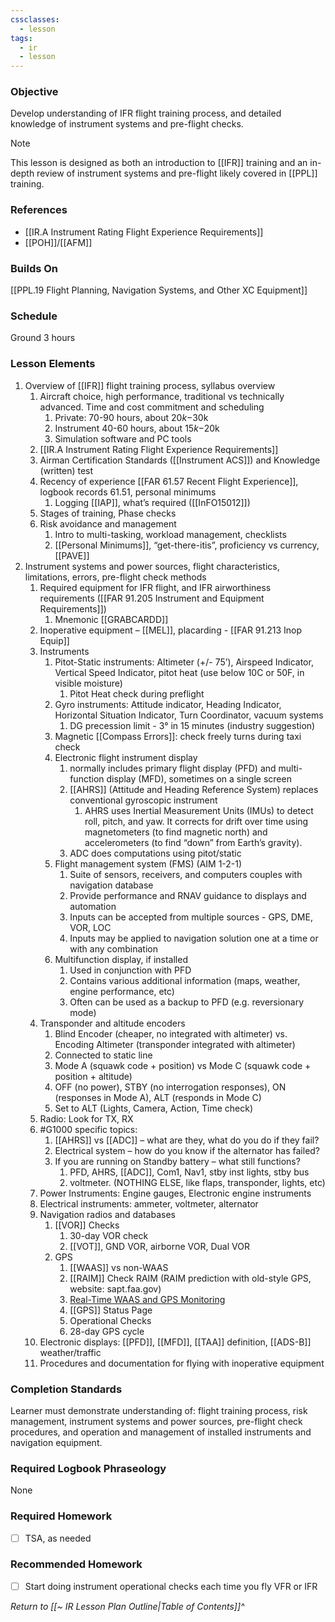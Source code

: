 ```yaml
---
cssclasses:
  - lesson
tags:
  - ir
  - lesson
---
```

### Objective
Develop understanding of IFR flight training process, and detailed knowledge of instrument systems and pre-flight checks.

> [!note]
> This lesson is designed as both an introduction to [[IFR]] training and an in-depth review of instrument systems and pre-flight likely covered in [[PPL]] training.

### References
- [[IR.A Instrument Rating Flight Experience Requirements]]
- [[POH]]/[[AFM]] 

### Builds On
[[PPL.19 Flight Planning, Navigation Systems, and Other XC Equipment]]

### Schedule
Ground 3 hours

### Lesson Elements
1. Overview of [[IFR]] flight training process, syllabus overview 
	1. Aircraft choice, high performance, traditional vs technically advanced. Time and cost commitment and scheduling 
		1. Private: 70-90 hours, about $20k-$30k
		2. Instrument 40-60 hours, about $15k-$20k
		3. Simulation software and PC tools 
	2. [[IR.A Instrument Rating Flight Experience Requirements]]
	3. Airman Certification Standards ([[Instrument ACS]]) and Knowledge (written) test
	4. Recency of experience [[FAR 61.57 Recent Flight Experience]], logbook records 61.51, personal minimums 
		1. Logging [[IAP]], what’s required  ([[InFO15012]])
	5. Stages of training, Phase checks 
	6. Risk avoidance and management 
		1. Intro to multi-tasking, workload management, checklists 
		2. [[Personal Minimums]], “get-there-itis”, proficiency vs currency, [[PAVE]] 
2. Instrument systems and power sources, flight characteristics, limitations, errors, pre-flight check methods 
	1. Required equipment for IFR flight, and IFR airworthiness requirements ([[FAR 91.205 Instrument and Equipment Requirements]])
		1. Mnemonic [[GRABCARDD]]
	2. Inoperative equipment – [[MEL]], placarding - [[FAR 91.213 Inop Equip]]
	3. Instruments
		1. Pitot-Static instruments: Altimeter (+/- 75’), Airspeed Indicator, Vertical Speed Indicator, pitot heat (use below 10C or 50F, in visible moisture) 
			1. Pitot Heat check during preflight
		2. Gyro instruments: Attitude indicator, Heading Indicator, Horizontal Situation Indicator, Turn Coordinator, vacuum systems 
			1. DG precession limit - 3° in 15 minutes (industry suggestion)
		3. Magnetic [[Compass Errors]]: check freely turns during taxi check
		4. Electronic flight instrument display
			1. normally includes primary flight display (PFD) and multi-function display (MFD), sometimes on a single screen
			2. [[AHRS]] (Attitude and Heading Reference System) replaces conventional gyroscopic instrument
				1. AHRS uses Inertial Measurement Units (IMUs) to detect roll, pitch, and yaw. It corrects for drift over time using magnetometers (to find magnetic north) and accelerometers (to find “down” from Earth’s gravity).
			3. ADC does computations using pitot/static
		8. Flight management system (FMS) (AIM 1-2-1)
			1. Suite of sensors, receivers, and computers couples with navigation database
			2. Provide performance and RNAV guidance to displays and automation
			3. Inputs can be accepted from multiple sources - GPS, DME, VOR, LOC
			4. Inputs may be applied to navigation solution one at a time or with any combination
		9. Multifunction display, if installed
			1. Used in conjunction with PFD
			2. Contains various additional information (maps, weather, engine performance, etc)
			3. Often can be used as a backup to PFD (e.g. reversionary mode)
	4. Transponder and altitude encoders
		1. Blind Encoder (cheaper, no integrated with altimeter) vs. Encoding Altimeter (transponder integrated with altimeter)
		2. Connected to static line
		3. Mode A (squawk code + position) vs Mode C (squawk code + position + altitude)
		4. OFF (no power), STBY (no interrogation responses), ON (responses in Mode A), ALT (responds in Mode C)
		5. Set to ALT (Lights, Camera, Action, Time check)
	5. Radio: Look for TX, RX
	6. #G1000 specific topics: 
		1. [[AHRS]] vs [[ADC]] – what are they, what do you do if they fail?
		2. Electrical system – how do you know if the alternator has failed? 
		3. If you are running on Standby battery – what still functions?
			1. PFD, AHRS, [[ADC]], Com1, Nav1, stby inst lights, stby bus 
			2. voltmeter. (NOTHING ELSE, like flaps, transponder, lights, etc) 
	7. Power Instruments: Engine gauges, Electronic engine instruments
	8. Electrical instruments: ammeter, voltmeter, alternator 
	9. Navigation radios and databases 
		1. [[VOR]] Checks
			1. 30-day VOR check
			2. [[VOT]], GND VOR, airborne VOR, Dual VOR
		3. GPS 
			1. [[WAAS]] vs non-WAAS
			2. [[RAIM]] Check RAIM (RAIM prediction with old-style GPS, website: sapt.faa.gov)
			3. [Real-Time WAAS and GPS Monitoring](https://www.nstb.tc.faa.gov/realtime-plots.html)
			4. [[GPS]] Status Page
			5. Operational Checks
			6. 28-day GPS cycle
	10. Electronic displays: [[PFD]], [[MFD]], [[TAA]] definition, [[ADS-B]] weather/traffic 
	11. Procedures and documentation for flying with inoperative equipment  

### Completion Standards
Learner must demonstrate understanding of: flight training process, risk management, instrument systems and power sources, pre-flight check procedures, and operation and management of installed instruments and navigation equipment.

### Required Logbook Phraseology
None

### Required Homework
- [ ] TSA, as needed

### Recommended Homework
- [ ] Start doing instrument operational checks each time you fly VFR or IFR

*Return to [[~ IR Lesson Plan Outline|Table of Contents]]^*
